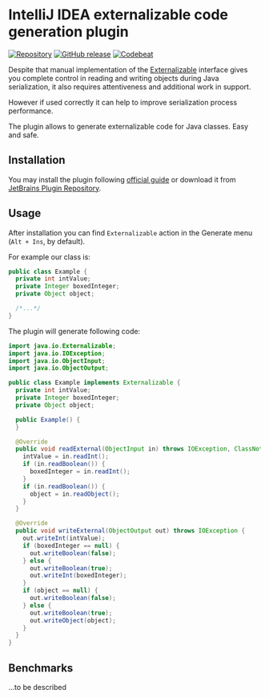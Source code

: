 # IntelliJ IDEA externalizable code generation plugin #

[![Repository](https://img.shields.io/badge/IntelliJ%20IDEA-Plugin-brightgreen.svg?style=flat-square)](https://plugins.jetbrains.com/plugin/9847-externalizable-generator)
[![GitHub release](https://img.shields.io/github/release/nolequen/idea-externalizable-plugin.svg?style=flat-square)](https://github.com/nolequen/idea-externalizable-plugin/releases/latest)
[![Codebeat](https://codebeat.co/badges/bc0a9319-0682-4db7-97b6-cc9749e44b75)](https://codebeat.co/projects/github-com-nolequen-idea-inspections-plugin-master)

Despite that manual implementation of the [Externalizable](https://docs.oracle.com/javase/8/docs/api/java/io/Externalizable.html "Javadoc") interface gives you complete control in reading and writing objects during Java serialization, it also requires attentiveness and additional work in support.

However if used correctly it can help to improve serialization process performance.

The plugin allows to generate externalizable code for Java classes. Easy and safe.

## Installation ##

You may install the plugin following [official guide](https://www.jetbrains.com/help/idea/installing-updating-and-uninstalling-repository-plugins.html) or download it from [JetBrains Plugin Repository](https://plugins.jetbrains.com/plugin/9847-externalizable-generator).

## Usage ##

After installation you can find `Externalizable` action in the Generate menu (`Alt + Ins`, by default).

For example our class is:
```java
public class Example {
  private int intValue;
  private Integer boxedInteger;
  private Object object;

  /*...*/
}
```
The plugin will generate following code:
```java
import java.io.Externalizable;
import java.io.IOException;
import java.io.ObjectInput;
import java.io.ObjectOutput;

public class Example implements Externalizable {
  private int intValue;
  private Integer boxedInteger;
  private Object object;

  public Example() {
  }

  @Override
  public void readExternal(ObjectInput in) throws IOException, ClassNotFoundException {
    intValue = in.readInt();
    if (in.readBoolean()) {
      boxedInteger = in.readInt();
    }
    if (in.readBoolean()) {
      object = in.readObject();
    }
  }

  @Override
  public void writeExternal(ObjectOutput out) throws IOException {
    out.writeInt(intValue);
    if (boxedInteger == null) {
      out.writeBoolean(false);
    } else {
      out.writeBoolean(true);
      out.writeInt(boxedInteger);
    }
    if (object == null) {
      out.writeBoolean(false);
    } else {
      out.writeBoolean(true);
      out.writeObject(object);
    }
  }
}

```

## Benchmarks ##

...to be described
